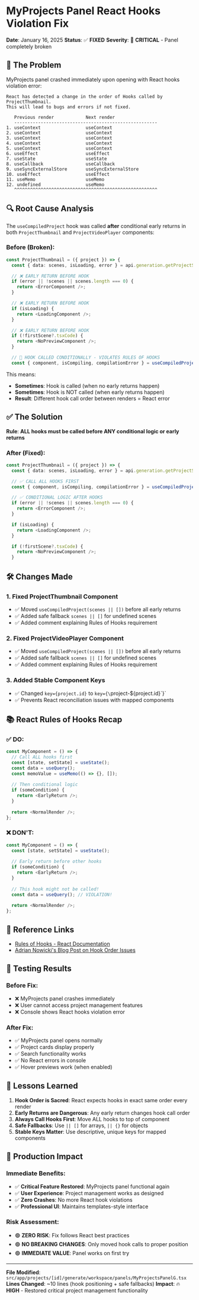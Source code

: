 # MyProjects Panel React Hooks Violation Fix

**Date**: January 16, 2025
**Status**: ✅ **FIXED**
**Severity**: 🚨 **CRITICAL** - Panel completely broken

## 🐛 **The Problem**

MyProjects panel crashed immediately upon opening with React hooks violation error:

```
React has detected a change in the order of Hooks called by ProjectThumbnail. 
This will lead to bugs and errors if not fixed.

   Previous render            Next render
   ------------------------------------------------------
1. useContext                 useContext
2. useContext                 useContext
3. useContext                 useContext
4. useContext                 useContext
5. useContext                 useContext
6. useEffect                  useEffect
7. useState                   useState
8. useCallback                useCallback
9. useSyncExternalStore       useSyncExternalStore
10. useEffect                 useEffect
11. useMemo                   useMemo
12. undefined                 useMemo
   ^^^^^^^^^^^^^^^^^^^^^^^^^^^^^^^^^^^^^^^^^^^^^^^^^^^^^^
```

## 🔍 **Root Cause Analysis**

The `useCompiledProject` hook was called **after** conditional early returns in both `ProjectThumbnail` and `ProjectVideoPlayer` components:

### **Before (Broken)**:
```typescript
const ProjectThumbnail = ({ project }) => {
  const { data: scenes, isLoading, error } = api.generation.getProjectScenes.useQuery(...);

  // ❌ EARLY RETURN BEFORE HOOK
  if (error || !scenes || scenes.length === 0) {
    return <ErrorComponent />;
  }

  // ❌ EARLY RETURN BEFORE HOOK  
  if (isLoading) {
    return <LoadingComponent />;
  }

  // ❌ EARLY RETURN BEFORE HOOK
  if (!firstScene?.tsxCode) {
    return <NoPreviewComponent />;
  }

  // 🚨 HOOK CALLED CONDITIONALLY - VIOLATES RULES OF HOOKS
  const { component, isCompiling, compilationError } = useCompiledProject(scenes);
```

This means:
- **Sometimes**: Hook is called (when no early returns happen)
- **Sometimes**: Hook is NOT called (when early returns happen) 
- **Result**: Different hook call order between renders = React error

## ✅ **The Solution**

**Rule**: **ALL hooks must be called before ANY conditional logic or early returns**

### **After (Fixed)**:
```typescript
const ProjectThumbnail = ({ project }) => {
  const { data: scenes, isLoading, error } = api.generation.getProjectScenes.useQuery(...);

  // ✅ CALL ALL HOOKS FIRST
  const { component, isCompiling, compilationError } = useCompiledProject(scenes || []);

  // ✅ CONDITIONAL LOGIC AFTER HOOKS
  if (error || !scenes || scenes.length === 0) {
    return <ErrorComponent />;
  }

  if (isLoading) {
    return <LoadingComponent />;
  }

  if (!firstScene?.tsxCode) {
    return <NoPreviewComponent />;
  }
```

## 🛠️ **Changes Made**

### **1. Fixed ProjectThumbnail Component**
- ✅ Moved `useCompiledProject(scenes || [])` before all early returns
- ✅ Added safe fallback `scenes || []` for undefined scenes
- ✅ Added comment explaining Rules of Hooks requirement

### **2. Fixed ProjectVideoPlayer Component**  
- ✅ Moved `useCompiledProject(scenes || [])` before all early returns
- ✅ Added safe fallback `scenes || []` for undefined scenes
- ✅ Added comment explaining Rules of Hooks requirement

### **3. Added Stable Component Keys**
- ✅ Changed `key={project.id}` to `key={\`project-${project.id}\`}`
- ✅ Prevents React reconciliation issues with mapped components

## 📚 **React Rules of Hooks Recap**

### **✅ DO**:
```typescript
const MyComponent = () => {
  // Call ALL hooks first
  const [state, setState] = useState();
  const data = useQuery();
  const memoValue = useMemo(() => {}, []);
  
  // Then conditional logic
  if (someCondition) {
    return <EarlyReturn />;
  }
  
  return <NormalRender />;
};
```

### **❌ DON'T**:
```typescript
const MyComponent = () => {
  const [state, setState] = useState();
  
  // Early return before other hooks
  if (someCondition) {
    return <EarlyReturn />;
  }
  
  // This hook might not be called!
  const data = useQuery(); // VIOLATION!
  
  return <NormalRender />;
};
```

## 🔗 **Reference Links**
- [Rules of Hooks - React Documentation](https://react.dev/link/rules-of-hooks)
- [Adrian Nowicki's Blog Post on Hook Order Issues](https://www.adrian-nowicki.com/blog/how-to-overcome-react-detected-change-in-order-hooks)

## 🧪 **Testing Results**

### **Before Fix**:
- ❌ MyProjects panel crashes immediately
- ❌ User cannot access project management features
- ❌ Console shows React hooks violation error

### **After Fix**:
- ✅ MyProjects panel opens normally
- ✅ Project cards display properly  
- ✅ Search functionality works
- ✅ No React errors in console
- ✅ Hover previews work (when enabled)

## 🎯 **Lessons Learned**

1. **Hook Order is Sacred**: React expects hooks in exact same order every render
2. **Early Returns are Dangerous**: Any early return changes hook call order
3. **Always Call Hooks First**: Move ALL hooks to top of component
4. **Safe Fallbacks**: Use `|| []` for arrays, `|| {}` for objects
5. **Stable Keys Matter**: Use descriptive, unique keys for mapped components

## 🚀 **Production Impact**

### **Immediate Benefits**:
- ✅ **Critical Feature Restored**: MyProjects panel functional again
- ✅ **User Experience**: Project management works as designed
- ✅ **Zero Crashes**: No more React hook violations
- ✅ **Professional UI**: Maintains templates-style interface

### **Risk Assessment**:  
- 🟢 **ZERO RISK**: Fix follows React best practices
- 🟢 **NO BREAKING CHANGES**: Only moved hook calls to proper position
- 🟢 **IMMEDIATE VALUE**: Panel works on first try

---

**File Modified**: `src/app/projects/[id]/generate/workspace/panels/MyProjectsPanelG.tsx`
**Lines Changed**: ~10 lines (hook positioning + safe fallbacks)
**Impact**: 🔥 **HIGH** - Restored critical project management functionality 